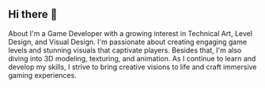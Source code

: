 ## Hi there 👋
About
I'm a Game Developer with a growing interest in Technical Art, Level Design, and Visual Design. I'm passionate about creating engaging game levels and stunning visuals that captivate players. Besides that, I'm also diving into 3D modeling, texturing, and animation. As I continue to learn and develop my skills, I strive to bring creative visions to life and craft immersive gaming experiences.
<!--
**ydunsscotus/ydunsscotus** is a ✨ _special_ ✨ repository because its `README.md` (this file) appears on your GitHub profile.

Here are some ideas to get you started:

- 🔭 I’m currently working on ...
- 🌱 I’m currently learning ...
- 👯 I’m looking to collaborate on ...
- 🤔 I’m looking for help with ...
- 💬 Ask me about ...
- 📫 How to reach me: ...
- 😄 Pronouns: ...
- ⚡ Fun fact: ...
-->
